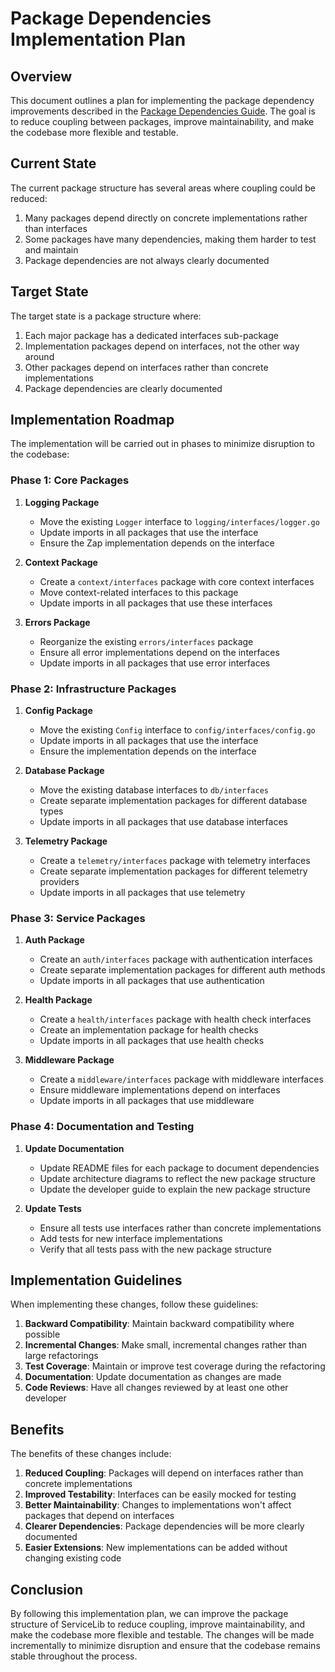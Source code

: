# Package Dependencies Implementation Plan

## Overview

This document outlines a plan for implementing the package dependency improvements described in the [Package Dependencies Guide](Package_Dependencies_Guide.md). The goal is to reduce coupling between packages, improve maintainability, and make the codebase more flexible and testable.

## Current State

The current package structure has several areas where coupling could be reduced:

1. Many packages depend directly on concrete implementations rather than interfaces
2. Some packages have many dependencies, making them harder to test and maintain
3. Package dependencies are not always clearly documented

## Target State

The target state is a package structure where:

1. Each major package has a dedicated interfaces sub-package
2. Implementation packages depend on interfaces, not the other way around
3. Other packages depend on interfaces rather than concrete implementations
4. Package dependencies are clearly documented

## Implementation Roadmap

The implementation will be carried out in phases to minimize disruption to the codebase:

### Phase 1: Core Packages

1. **Logging Package**
   - Move the existing `Logger` interface to `logging/interfaces/logger.go`
   - Update imports in all packages that use the interface
   - Ensure the Zap implementation depends on the interface

2. **Context Package**
   - Create a `context/interfaces` package with core context interfaces
   - Move context-related interfaces to this package
   - Update imports in all packages that use these interfaces

3. **Errors Package**
   - Reorganize the existing `errors/interfaces` package
   - Ensure all error implementations depend on the interfaces
   - Update imports in all packages that use error interfaces

### Phase 2: Infrastructure Packages

1. **Config Package**
   - Move the existing `Config` interface to `config/interfaces/config.go`
   - Update imports in all packages that use the interface
   - Ensure the implementation depends on the interface

2. **Database Package**
   - Move the existing database interfaces to `db/interfaces`
   - Create separate implementation packages for different database types
   - Update imports in all packages that use database interfaces

3. **Telemetry Package**
   - Create a `telemetry/interfaces` package with telemetry interfaces
   - Create separate implementation packages for different telemetry providers
   - Update imports in all packages that use telemetry

### Phase 3: Service Packages

1. **Auth Package**
   - Create an `auth/interfaces` package with authentication interfaces
   - Create separate implementation packages for different auth methods
   - Update imports in all packages that use authentication

2. **Health Package**
   - Create a `health/interfaces` package with health check interfaces
   - Create an implementation package for health checks
   - Update imports in all packages that use health checks

3. **Middleware Package**
   - Create a `middleware/interfaces` package with middleware interfaces
   - Ensure middleware implementations depend on interfaces
   - Update imports in all packages that use middleware

### Phase 4: Documentation and Testing

1. **Update Documentation**
   - Update README files for each package to document dependencies
   - Update architecture diagrams to reflect the new package structure
   - Update the developer guide to explain the new package structure

2. **Update Tests**
   - Ensure all tests use interfaces rather than concrete implementations
   - Add tests for new interface implementations
   - Verify that all tests pass with the new package structure

## Implementation Guidelines

When implementing these changes, follow these guidelines:

1. **Backward Compatibility**: Maintain backward compatibility where possible
2. **Incremental Changes**: Make small, incremental changes rather than large refactorings
3. **Test Coverage**: Maintain or improve test coverage during the refactoring
4. **Documentation**: Update documentation as changes are made
5. **Code Reviews**: Have all changes reviewed by at least one other developer

## Benefits

The benefits of these changes include:

1. **Reduced Coupling**: Packages will depend on interfaces rather than concrete implementations
2. **Improved Testability**: Interfaces can be easily mocked for testing
3. **Better Maintainability**: Changes to implementations won't affect packages that depend on interfaces
4. **Clearer Dependencies**: Package dependencies will be more clearly documented
5. **Easier Extensions**: New implementations can be added without changing existing code

## Conclusion

By following this implementation plan, we can improve the package structure of ServiceLib to reduce coupling, improve maintainability, and make the codebase more flexible and testable. The changes will be made incrementally to minimize disruption and ensure that the codebase remains stable throughout the process.